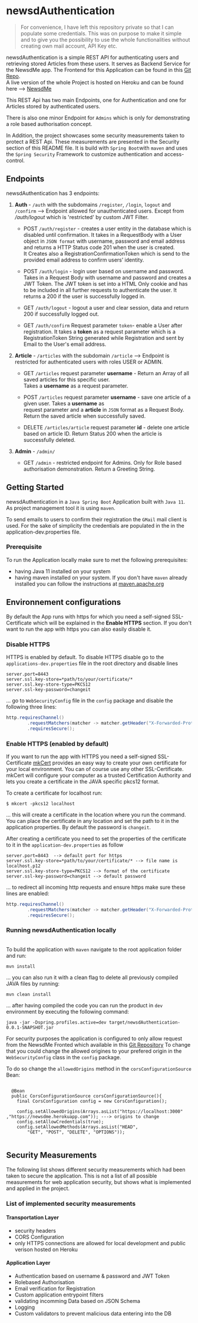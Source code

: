 # newsdAuthentication

> For convenience, I have left this repository private so that I can populate some credentials.
> This was on purpose to make it simple and to give you the possibility to use the whole functionalities without creating own mail account, API Key etc.    

newsdAuthentication is a simple REST API for authenticating users and retrieving stored Articles from these users. It serves as Backend Service for the NewsdMe app.
The Frontend for this Application can be found in this [Git Repo](https://github.com/snzew/newsd).  
A live version of the whole Project is hosted on Heroku and can be found here --> [NewsdMe](https://newsdme.herokuapp.com/)  

This REST Api has two main Endpoints, one for Authentication and one for Articles stored by authenticated users.  

There is also one minor Endpoint for `Admins` which is only for demonstrating a role based authorisation concept.  

In Addition, the project showcases some security measurements taken to protect a REST Api. These measurements are presented in the Security section of this README file. It is build with `Spring Boot`with `maven` and uses the `Spring Security` Framework to customize authentication and access-control.  
  
  
  

## Endpoints
  
newsdAuthentication has 3 endpoints:  

1. **Auth**  - `/auth` with the subdomains `/register`,  `/login`, `logout` and  `/confirm` --> Endpoint allowed for unauthenticated users. Except from */auth/logout* which is 'restricted' by custom JWT Filter.  
  
  
   * POST `/auth/register` - creates a user entity in the database which is disabled until confirmation. It takes in a     RequestBody with a User object in `JSON format` with username, password and email address and returns a HTTP Status     code 201 when the user is created.  
    It Creates also a RegistrationConfirmationToken which is send to the provided email address to confirm users’  identity.  
    * POST `/auth/login` - login user based on username and password. Takes in a Request Body with username and     password and creates a JWT Token.  The JWT token is set into a HTML Only cookie and has to be included in all further   requests to authenticate the user. It returns a 200 if the user is successfully logged in.  
     
     * GET `/auth/logout` - logout a user and clear session, data and  return 200 if successfully logged out.  
    
    * GET `/auth/confirm` Request parameter `token`- enable a User after registration. It takes a **token** as a request   parameter which is a RegistrationToken String generated while Registration and sent by Email to the User's email     address.  



2. **Article** - `/articles` with the subdomain `/article` --> Endpoint is restricted for authenticated users with    roles USER or ADMIN.  
  
   * GET `/articles` request parameter **username** - Return an Array of all saved articles for this specific user.   
   Takes a **username** as a request parameter.  
     
   * POST `/articles` request parameter **username** - save one article of a given user. Takes a **username** as   
   request parameter and a **article** in `JSON` format as a Request Body. Return the saved article when successfully 
   saved.  
  
   * DELETE `/articles/article` request parameter **id** - delete one article based on article ID. Return Status 200  when the article is successfully deleted.  



3. **Admin** - `/admin/`  
   * GET `/admin` - restricted endpoint for Admins. Only for Role based authorisation demonstration. Return a Greeting    String.  
 
 
 
 ## Getting Started
  
newsdAuthentication in a `Java Spring Boot` Application built with `Java 11`. As project management tool it is using `maven`.  
  
To send emails to users to confirm their registration the `GMail` mail client is used. For the sake of simplicity the credentials are populated in the in the application-dev.properties file.  



### Prerequisite
To run the Application locally make sure to met the following prerequisites:  
  * having Java 11 installed on your system
  * having maven installed on your system. If you don't have `maven` already installed you can follow the instructions  at [maven.apache.org](https://maven.apache.org/)  


  
## Environnement configurations

By default the App runs with https for which you need a self-signed SSL-Certificate which will be explained in the **Enable HTTPS** section. If you don't want to run the app with https
you can also easily disable it.  
  
### Disable HTTPS
HTTPS is enabled by default. To disable HTTPS disable go to the `applications-dev.properties` file in the root directory and disable lines

```
server.port=8443
server.ssl.key-store=*path/to/your/certificate/*
server.ssl.key-store-type=PKCS12
server.ssl-key-password=changeit
```
 
... go to `WebSecurityConfig` file in the `config` package and disable the following three lines:

```java
http.requiresChannel()
        .requestMatchers(matcher -> matcher.getHeader("X-Forwarded-Proto") !=null)
        .requiresSecure();
 ```
  
    
### Enable HTTPS (enabled by default) 
If you want to run the app with HTTPS you need a self-signed SSL-Certificate [mkCert](https://github.com/FiloSottile/mkcert) provides an easy way to create your own certificate for your local environment. You can of course use any other SSL-Certificate.\
mkCert will configure your computer as a trusted Certification Authority and lets you create a certificate in the JAVA specific pkcs12  format.  
  
  
To create a certificate for localhost run:
```
$ mkcert -pkcs12 localhost
```

... this will create a certificate in the location where you run the command. You can place the certificate in any location and set the path to it in the application properties. 
By default the password is `changeit`.  
  
    
After creating a certificate you need to set the properties of the certificate to it in the `application-dev.properties` as follow

```
server.port=8443  --> default port for https
server.ssl.key-store=*path/to/your/certificate/* --> file name is localhost.p12
server.ssl.key-store-type=PKCS12 --> format of the certificate
server.ssl-key-password=changeit --> default password
```
  
  
... to redirect all incoming http requests and ensure https make sure these lines are enabled:

```java
http.requiresChannel()
        .requestMatchers(matcher -> matcher.getHeader("X-Forwarded-Proto") !=null)
        .requiresSecure();
 ```
  
  
  
### Running newsdAuthentication locally
\
To build the application with `maven` navigate to the root application folder and run:

``` 
mvn install
```
  
  
... you can also run it with a clean flag to delete all previously compiled JAVA files by running: 

```
mvn clean install
```
  
  
... after having compiled the code you can run the product in `dev` environment by executing the following command:

```
java -jar -Dspring.profiles.active=dev target/newsdAuthentication-0.0.1-SNAPSHOT.jar 
```

  
    
    
For security purposes the application is configured to only allow request from the NewsdMe Fronted which available in this [Git Repository](https://github.com/snzew/newsd/)
To change that you could change the allowed origines to your prefered origin in the `WebSecurityConfig` class in the `config` package.  
  
To do so change the `allowedOrigins` method in the `corsConfigurationSource` Bean: 

```

  @Bean
  public CorsConfigurationSource corsConfigurationSource(){
    final CorsConfiguration config = new CorsConfiguration();

    config.setAllowedOrigins(Arrays.asList("https://localhost:3000" ,"https://newsdme.herokuapp.com")); ---> origins to change
    config.setAllowCredentials(true);
    config.setAllowedMethods(Arrays.asList("HEAD",
        "GET", "POST", "DELETE", "OPTIONS"));
  
  ```
 
 
 
 
## Security Measurements 

The following list shows different security measurements which had been taken to secure the application. This is not a list of all possible measurements for web application security, but shows what is implemented and applied in the project.

### List of implemented security measurements 

#### Transportation Layer
* security headers
* CORS Configuration 
* only HTTPS connections are allowed for local development and public verison hosted on Heroku

#### Application Layer 
* Authentication based on username & password and JWT Token
* Rolebased Authorisation 
* Email verification for Registration
* Custom application entrypoint filters
* validating incomming Data based on JSON Schema
* Logging 
* Custom validators to prevent malicious data entering into the DB
  
